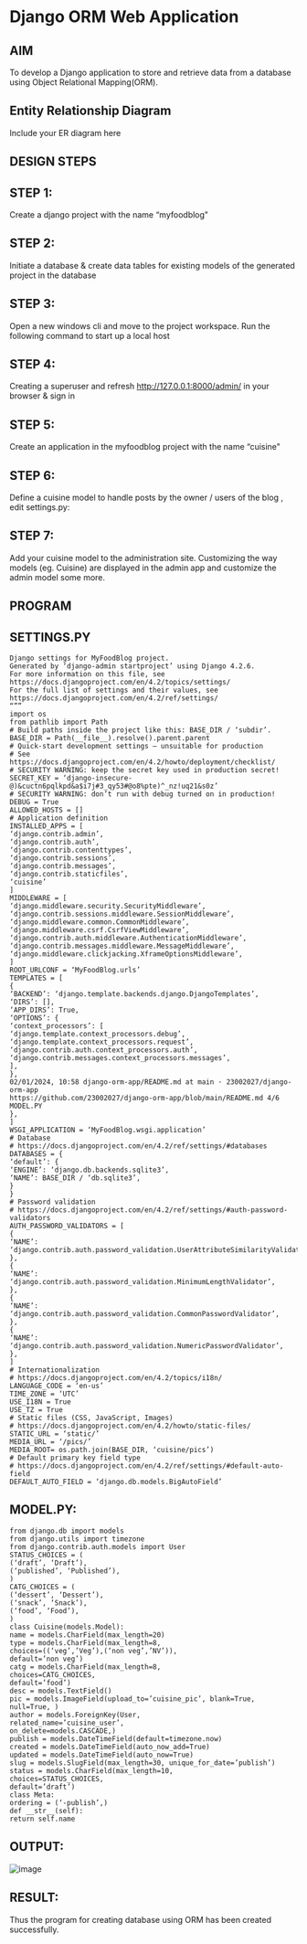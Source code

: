 # Django ORM Web Application

## AIM
To develop a Django application to store and retrieve data from a database using Object Relational Mapping(ORM).

## Entity Relationship Diagram
Include your ER diagram here
## DESIGN STEPS
## STEP 1:
Create a django project with the name “myfoodblog"
## STEP 2:
Initiate a database & create data tables for existing models of the generated project in the
database
## STEP 3:
Open a new windows cli and move to the project workspace. Run the following command to start
up a local host
## STEP 4:
Creating a superuser and refresh http://127.0.0.1:8000/admin/ in your browser & sign in
## STEP 5:
Create an application in the myfoodblog project with the name “cuisine"
## STEP 6:
Define a cuisine model to handle posts by the owner / users of the blog , edit settings.py:
## STEP 7:
Add your cuisine model to the administration site. Customizing the way models (eg. Cuisine) are
displayed in the admin app and customize the admin model some more.

## PROGRAM
## SETTINGS.PY
``````
Django settings for MyFoodBlog project.
Generated by ‘django-admin startproject’ using Django 4.2.6.
For more information on this file, see
https://docs.djangoproject.com/en/4.2/topics/settings/
For the full list of settings and their values, see
https://docs.djangoproject.com/en/4.2/ref/settings/
“””
import os
from pathlib import Path
# Build paths inside the project like this: BASE_DIR / ‘subdir’.
BASE_DIR = Path(__file__).resolve().parent.parent
# Quick-start development settings – unsuitable for production
# See https://docs.djangoproject.com/en/4.2/howto/deployment/checklist/
# SECURITY WARNING: keep the secret key used in production secret!
SECRET_KEY = ‘django-insecure-
@)&cuctn6pqlkpd&a$i7j#3_qy53#@o8%pte)^_nz!uq21&s0z’
# SECURITY WARNING: don’t run with debug turned on in production!
DEBUG = True
ALLOWED_HOSTS = []
# Application definition
INSTALLED_APPS = [
‘django.contrib.admin’,
‘django.contrib.auth’,
‘django.contrib.contenttypes’,
‘django.contrib.sessions’,
‘django.contrib.messages’,
‘django.contrib.staticfiles’,
‘cuisine’
]
MIDDLEWARE = [
‘django.middleware.security.SecurityMiddleware’,
‘django.contrib.sessions.middleware.SessionMiddleware’,
‘django.middleware.common.CommonMiddleware’,
‘django.middleware.csrf.CsrfViewMiddleware’,
‘django.contrib.auth.middleware.AuthenticationMiddleware’,
‘django.contrib.messages.middleware.MessageMiddleware’,
‘django.middleware.clickjacking.XframeOptionsMiddleware’,
]
ROOT_URLCONF = ‘MyFoodBlog.urls’
TEMPLATES = [
{
‘BACKEND’: ‘django.template.backends.django.DjangoTemplates’,
‘DIRS’: [],
‘APP_DIRS’: True,
‘OPTIONS’: {
‘context_processors’: [
‘django.template.context_processors.debug’,
‘django.template.context_processors.request’,
‘django.contrib.auth.context_processors.auth’,
‘django.contrib.messages.context_processors.messages’,
],
},
02/01/2024, 10:58 django-orm-app/README.md at main · 23002027/django-orm-app
https://github.com/23002027/django-orm-app/blob/main/README.md 4/6
MODEL.PY
},
]
WSGI_APPLICATION = ‘MyFoodBlog.wsgi.application’
# Database
# https://docs.djangoproject.com/en/4.2/ref/settings/#databases
DATABASES = {
‘default’: {
‘ENGINE’: ‘django.db.backends.sqlite3’,
‘NAME’: BASE_DIR / ‘db.sqlite3’,
}
}
# Password validation
# https://docs.djangoproject.com/en/4.2/ref/settings/#auth-password-validators
AUTH_PASSWORD_VALIDATORS = [
{
‘NAME’: ‘django.contrib.auth.password_validation.UserAttributeSimilarityValidator’,
},
{
‘NAME’: ‘django.contrib.auth.password_validation.MinimumLengthValidator’,
},
{
‘NAME’: ‘django.contrib.auth.password_validation.CommonPasswordValidator’,
},
{
‘NAME’: ‘django.contrib.auth.password_validation.NumericPasswordValidator’,
},
]
# Internationalization
# https://docs.djangoproject.com/en/4.2/topics/i18n/
LANGUAGE_CODE = ‘en-us’
TIME_ZONE = ‘UTC’
USE_I18N = True
USE_TZ = True
# Static files (CSS, JavaScript, Images)
# https://docs.djangoproject.com/en/4.2/howto/static-files/
STATIC_URL = ‘static/’
MEDIA_URL = ‘/pics/’
MEDIA_ROOT= os.path.join(BASE_DIR, ‘cuisine/pics’)
# Default primary key field type
# https://docs.djangoproject.com/en/4.2/ref/settings/#default-auto-field
DEFAULT_AUTO_FIELD = ‘django.db.models.BigAutoField’
``````
## MODEL.PY:
``````
from django.db import models
from django.utils import timezone
from django.contrib.auth.models import User
STATUS_CHOICES = (
(‘draft’, ‘Draft’),
(‘published’, ‘Published’),
)
CATG_CHOICES = (
(‘dessert’, ‘Dessert’),
(‘snack’, ‘Snack’),
(‘food’, ‘Food’),
)
class Cuisine(models.Model):
name = models.CharField(max_length=20)
type = models.CharField(max_length=8,
choices=((‘veg’,’Veg’),(‘non veg’,’NV’)),
default=’non veg’)
catg = models.CharField(max_length=8,
choices=CATG_CHOICES,
default=’food’)
desc = models.TextField()
pic = models.ImageField(upload_to=’cuisine_pic’, blank=True, null=True, )
author = models.ForeignKey(User,
related_name=’cuisine_user’,
on_delete=models.CASCADE,)
publish = models.DateTimeField(default=timezone.now)
created = models.DateTimeField(auto_now_add=True)
updated = models.DateTimeField(auto_now=True)
slug = models.SlugField(max_length=30, unique_for_date=’publish’)
status = models.CharField(max_length=10,
choices=STATUS_CHOICES,
default=’draft’)
class Meta:
ordering = (‘-publish’,)
def __str__(self):
return self.name
``````

## OUTPUT:
![image](https://github.com/Sanjuwu21/django-orm-app/assets/146498969/e9edf20a-7586-4987-9c28-73211920c6f1)





## RESULT:
Thus the program for creating database using ORM has been created successfully.
